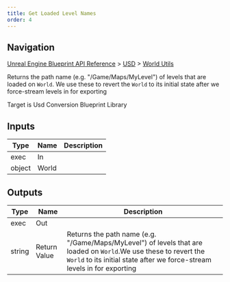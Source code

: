 ```yaml
---
title: Get Loaded Level Names
order: 4
---
```

## Navigation

[Unreal Engine Blueprint API Reference](https://dev.epicgames.com/documentation/en-us/unreal-engine/BlueprintAPI) > [USD](https://dev.epicgames.com/documentation/en-us/unreal-engine/BlueprintAPI/USD) > [World Utils](https://dev.epicgames.com/documentation/en-us/unreal-engine/BlueprintAPI/USD/WorldUtils)

Returns the path name (e.g. "/Game/Maps/MyLevel") of levels that are loaded on `World`.
We use these to revert the `World` to its initial state after we force-stream levels in for exporting

Target is Usd Conversion Blueprint Library

## Inputs

| Type | Name | Description |
| --- | --- | --- |
| exec | In |  |
| object | World |  |

## Outputs

| Type | Name | Description |
| --- | --- | --- |
| exec | Out |  |
| string | Return Value | Returns the path name (e.g. "/Game/Maps/MyLevel") of levels that are loaded on `World`.We use these to revert the `World` to its initial state after we force-stream levels in for exporting |
